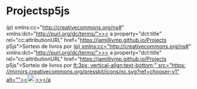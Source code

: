 # Projectsp5js

(p) xmlns:cc="http://creativecommons.org/ns#" xmlns:dct="http://purl.org/dc/terms/">>> a property="dct:title" rel="cc:attributionURL" href="https://jamillivmp.github.io/Projects p5js">Sorteio de livros</a> por <a rel="cc:attributionURL dct:creator" property="cc:attributionName" href="https://github.com/jamillivmp"> (p) xmlns:cc="http://creativecommons.org/ns#" xmlns:dct="http://purl.org/dc/terms/">>> a property="dct:title" rel="cc:attributionURL" href="https://jamillivmp.github.io/Projects p5js">Sorteio de livros</a> por <a rel="cc:attributionURL dct:creator" property="cc:attributionName" href="https://github.com/jamillivmp"> ft:3px; vertical-align:text-bottom;" src="https: //mirrors.creativecommons.org/presskit/icons/nc.svg?ref=chooser-v1" alt=""><<img style="height:22px!important; margin-esquerda:3px; vertical-align:text-bottom;" src="https://mirrors.creativecommons.org/presskit/icons/nd.svg?ref=chooser-v1" alt="">>></a </p>
